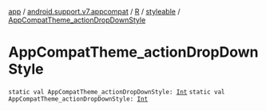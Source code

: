 [app](../../../index.md) / [android.support.v7.appcompat](../../index.md) / [R](../index.md) / [styleable](index.md) / [AppCompatTheme_actionDropDownStyle](./-app-compat-theme_action-drop-down-style.md)

# AppCompatTheme_actionDropDownStyle

`static val AppCompatTheme_actionDropDownStyle: `[`Int`](https://kotlinlang.org/api/latest/jvm/stdlib/kotlin/-int/index.html)
`static val AppCompatTheme_actionDropDownStyle: `[`Int`](https://kotlinlang.org/api/latest/jvm/stdlib/kotlin/-int/index.html)